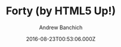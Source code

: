 ---
title: Forty (by HTML5 Up!)
github: https://github.com/andrewbanchich/Forty-Jekyll-Theme
demo: https://andrewbanchich.github.io/forty-jekyll-theme/
author: Andrew Banchich
ssg:
  - Jekyll
cms:
  - Markdown
date: 2016-08-23T00:53:06.000Z
description: A Jekyll version of the 'Forty' theme by HTML5 UP.
draft: true
publish_date: '2016-08-23T00:53:06Z'
update_date: '2021-12-11T16:38:16Z'
github_star: 872
github_fork: 1663
---